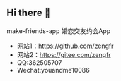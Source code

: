 ## Hi there 👋
make-friends-app 婚恋交友约会App
- 网站1：https://github.com/zengfr
- 网站2：https://gitee.com/zengfr
- QQ:362505707
- Wechat:youandme10086
<!--

**Here are some ideas to get you started:**

🙋‍♀️ A short introduction - what is your organization all about?
🌈 Contribution guidelines - how can the community get involved?
👩‍💻 Useful resources - where can the community find your docs? Is there anything else the community should know?
🍿 Fun facts - what does your team eat for breakfast?
🧙 Remember, you can do mighty things with the power of [Markdown](https://docs.github.com/github/writing-on-github/getting-started-with-writing-and-formatting-on-github/basic-writing-and-formatting-syntax)
-->
